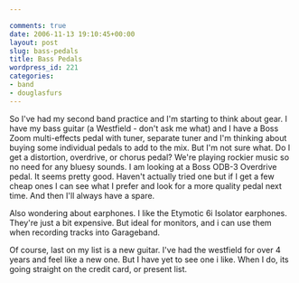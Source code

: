 ```yaml
---

comments: true
date: 2006-11-13 19:10:45+00:00
layout: post
slug: bass-pedals
title: Bass Pedals
wordpress_id: 221
categories:
- band
- douglasfurs
---
```


So I've had my second band practice and I'm starting to think about gear. I have my bass guitar (a Westfield - don't ask me what) and I have a Boss Zoom multi-effects pedal with tuner, separate tuner and I'm thinking about buying some individual pedals to add to the mix. But I'm not sure what. Do I get a distortion, overdrive, or chorus pedal? We're playing rockier music so no need for any bluesy sounds.
I am looking at a Boss ODB-3 Overdrive pedal. It seems pretty good. Haven't actually tried one but if I get a few cheap ones I can see what I prefer and look for a more quality pedal next time. And then I'll always have a spare.




Also wondering about earphones. I like the Etymotic 6i Isolator earphones. They're just a bit expensive. But ideal for monitors, and i can use them when recording tracks into Garageband.




Of course, last on my list is a new guitar. I've had the westfield for over 4 years and feel like a new one. But I have yet to see one i like. When I do, its going straight on the credit card, or present list.
